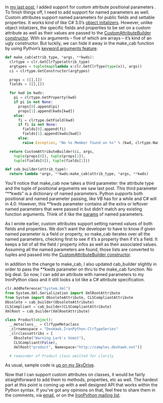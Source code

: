 In [my last
post](http://devhawk.net/2009/06/17/__clrtype__-metaclasses-positional-attribute-parameters/),
I added support for custom attribute positional parameters . To finish
things off, I need to add support for named parameters as well. Custom
attributes support named parameters for public fields and settable
properties. It works kind of like C\# 3.0’s [object
initalizers](http://msdn.microsoft.com/en-us/library/bb384062.aspx).
However, unlike object initalizers, the specific fields and properties
to be set on a custom attribute as well as their values are passed to
the [CustomAttributeBuilder
constructor](http://msdn.microsoft.com/en-us/library/ex9y2dsf.aspx).
With six arguments – five of which are arrays – it’s kind of an ugly
constructor. But luckily, we can hide it away in the make\_cab function
by using Python’s [keyword arguments
feature](http://docs.python.org/tutorial/controlflow.html#keyword-arguments).

``` python
def make_cab(attrib_type, *args, **kwds):
  clrtype = clr.GetClrType(attrib_type)
  argtypes = tuple(map(lambda x:clr.GetClrType(type(x)), args))
  ci = clrtype.GetConstructor(argtypes)

  props = ([],[])
  fields = ([],[])

  for kwd in kwds:
    pi = clrtype.GetProperty(kwd)
    if pi is not None:
      props[0].append(pi)
      props[1].append(kwds[kwd])
    else:
      fi = clrtype.GetField(kwd)
      if fi is not None:
        fields[0].append(fi)
        fields[1].append(kwds[kwd])
      else:
        raise Exception, "No %s Member found on %s" % (kwd, clrtype.Name)

  return CustomAttributeBuilder(ci, args,
    tuple(props[0]), tuple(props[1]),
    tuple(fields[0]), tuple(fields[1]))

def cab_builder(attrib_type):
  return lambda *args, **kwds:make_cab(attrib_type, *args, **kwds)
```

You’ll notice that make\_cab now takes a third parameter: the attribute
type and the tuple of positional arguments we saw last post. This third
parameter “\*\*kwds” is a dictionary of named parameters. Python
supports both positional and named parameter passing, like VB has for a
while and C\# will in 4.0. However, this \*\*kwds parameter contains all
the extra or leftover named parameters that were passed in but didn’t
match any existing function arguments. Think of it like the
[params](http://msdn.microsoft.com/en-us/library/w5zay9db.aspx) of named
parameters.

As I wrote earlier, custom attributes support setting named values of
both fields and properties. We don’t want the developer to have to know
if given named parameter is a field or property, so make\_cab iterates
over all the named parameters, checking first to see if it’s a property
then if it’s a field. It keeps a list of all the field / property infos
as well as their associated values. Assuming all the named parameters
are found, those lists are converted to tuples and passed into the
[CustomAttributeBuilder
constructor](http://msdn.microsoft.com/en-us/library/ex9y2dsf.aspx).

In addition to the change to make\_cab, I also updated cab\_builder
slightly in order to pass the \*\*kwds parameter on thru to the
make\_cab function. No big deal. So now, I can add an attribute with
named parameters to my IronPython class and it still looks a lot like a
C\# attribute specification.

``` python
clr.AddReference("System.Xml")
from System.Xml.Serialization import XmlRootAttribute
from System import ObsoleteAttribute, CLSCompliantAttribute
Obsolete = cab_builder(ObsoleteAttribute)
CLSCompliant = cab_builder(CLSCompliantAttribute)
XmlRoot = cab_builder(XmlRootAttribute)

class Product(object):
  __metaclass__ = ClrTypeMetaclass
  _clrnamespace = "DevHawk.IronPython.ClrTypeSeries"
  _clrclassattribs = [
    Obsolete("Warning Lark's Vomit"),
    CLSCompliant(False),
    XmlRoot("product", Namespace="http://samples.devhawk.net")]

  # remainder of Product class omitted for clarity
```

As usual, sample code is [up on my
SkyDrive](http://cid-0d9bc809858885a4.skydrive.live.com/self.aspx/DevHawk%20Content/IronPython%20Stuff/%7C_%7C_clrtype%7C_%7C_/custom%7C_attrib%7C_with%7C_named%7C_args.py).

Now that I can support custom attributes on classes, it would be fairly
straightforward to add them to methods, properties, etc as well. The
hardest part at this point is coming up with a well designed API that
works within the Python syntax. If you’ve got any opinions on that, feel
free to share them in the comments, via
[email](mailto:devhawk@outlook.com), or on the [IronPython mailing
list](http://lists.ironpython.com/listinfo.cgi/users-ironpython.com).
